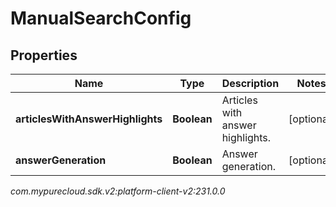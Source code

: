 # ManualSearchConfig


## Properties

| Name | Type | Description | Notes |
| ------------ | ------------- | ------------- | ------------- |
| **articlesWithAnswerHighlights** | **Boolean** | Articles with answer highlights. |  [optional] |
| **answerGeneration** | **Boolean** | Answer generation. |  [optional] |




_com.mypurecloud.sdk.v2:platform-client-v2:231.0.0_
